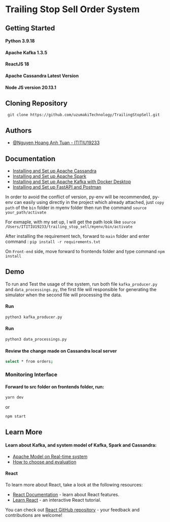 
# Trailing Stop Sell Order System
## Getting Started

#### Python 3.9.18
#### Apache Kafka 1.3.5
#### ReactJS 18
#### Apache Cassandra  Latest Version
#### Node JS version 20.13.1


## Cloning Repository

``` git clone https://github.com/uzumakiTechnology/TrailingStopSell.git```








## Authors

- [@Nguyen Hoang Anh Tuan - ITITIU19233](https://www.github.com/atuans)



## Documentation

* [Installing and Set up Apache Cassandra](https://cassandra.apache.org/doc/latest/cassandra/installing/installing.html)
* [Installing and Set up Apache Spark](https://cassandra.apache.org/doc/latest/cassandra/installing/installing.html)
* [Installing and Set up Apache Kafka with Docker Desktop](https://www.conduktor.io/kafka/how-to-start-kafka-using-docker/)
* [Installing and Set up FastAPI and Postman](https://www.postman.com/solar-shuttle-642701/workspace/fastapi-tutorial/overview)

In order to avoid the conflict of version, py-env will be recommended, py-env can easily using directly in the project which already attached, just `copy path` of the `bin`  folder in myenv folder then run the command `source your_path/activate`

For exmaple, with my set up, I will get the path look like 
``source /Users/ITITIU19233/trailing_stop_sell/myenv/bin/activate``

After installing the  requirement tech, forward to ``main`` folder and enter command : ```pip install -r requirements.txt```

On `Front-end` side, move forward to frontends folder and type command `npm install`


## Demo

To run and Test the usage of the system, run both file `kafka_producer.py` and `data_processings.py`, the first file will responsible for generating the simulator when the second file will processing the data.

#### Run 
```bash
python3 kafka_producer.py 
```
#### Run 

```bash
python3 data_processings.py 
```

#### Review the change made on Cassandra local server

```bash
select * from orders;
```



### Monitoring Interface 

#### Forward to src folder on frontends folder, run:

```bash
yarn dev
```

or 

```bash
npm start
```

## Learn More

#### Learn about Kafka, and system model of Kafka, Spark and Cassandra:

* [Apache Model on Real-time system](https://medium.com/building-the-open-data-stack/build-an-event-driven-architecture-with-apache-kafka-apache-spark-and-apache-cassandra-6f0fc0c87e42)
* [How to choose and evaluation](https://opensource.com/article/20/2/real-time-data-processing)

#### React
To learn more about React, take a look at the following resources:

- [React Documentation](https://react.dev/) - learn about React features.
- [Learn React](https://react.dev/learn) - an interactive React tutorial.

You can check out [React GitHub repository](https://github.com/facebook/react/releases) - your feedback and contributions are welcome!
